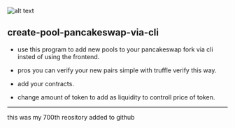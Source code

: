 ![alt text](https://iili.io/HI49K6G.png)
## create-pool-pancakeswap-via-cli

* use this program to add new pools to your pancakeswap fork via cli insted of using the frontend.
* pros you can verify your new pairs simple with truffle verify this way.

* add your contracts.
* change amount of token to add as liquidity to controll price of token.












---
this was my 700th reository added to github
